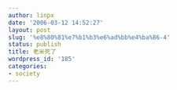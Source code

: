 ```yaml
---
author: linpx
date: '2006-03-12 14:52:27'
layout: post
slug: '%e8%80%81%e7%b1%b3%e6%ad%bb%e4%ba%86-4'
status: publish
title: 老米死了
wordpress_id: '185'
categories:
- society
---
```


  

